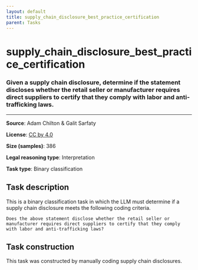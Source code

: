 ```yaml
---
layout: default
title: supply_chain_disclosure_best_practice_certification
parent: Tasks
---
```

# supply_chain_disclosure_best_practice_certification

### Given a supply chain disclosure, determine if the statement discloses whether the retail seller or manufacturer requires direct suppliers to certify that they comply with labor and anti-trafficking laws.
---



**Source**: Adam Chilton & Galit Sarfaty

**License**: [CC by 4.0](https://creativecommons.org/licenses/by/4.0/)

**Size (samples)**: 386

**Legal reasoning type**: Interpretation

**Task type**: Binary classification

## Task description

This is a binary classification task in which the LLM must determine if a supply chain disclosure meets the following coding criteria.

```text
Does the above statement disclose whether the retail seller or manufacturer requires direct suppliers to certify that they comply with labor and anti-trafficking laws?
```

## Task construction

This task was constructed by manually coding supply chain disclosures.

